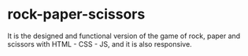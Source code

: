 # rock-paper-scissors
It is the designed and functional version of the game of rock, paper and scissors with HTML - CSS - JS, and it is also responsive.
